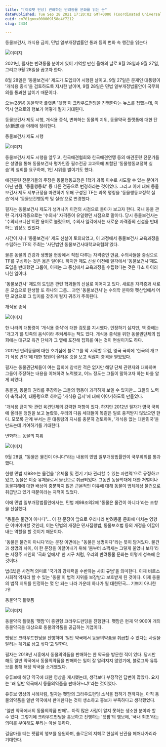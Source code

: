 ```yaml
---
title: "[야호펫 단상] 변화하는 반려동물 문화를 읽는 눈"
datePublished: Tue Sep 28 2021 17:20:02 GMT+0000 (Coordinated Universal Time)
cuid: cm701goxx000009l58e4f7212
slug: 2434

---
```



동물보건사, 개식용 금지, 민법 일부개정법률안 통과 등의 변화 속 행간을 읽는다

![이미지](https://cdn.hashnode.com/res/hashnode/image/upload/v1739251534839/e7a7d627-2483-431d-b0fd-70dc52d801d5.jpeg)

2021년, 필자는 반려동물 분야에 있어 기억할 만한 올해의 날로 8월 28일과 9월 27일, 그리고 9월 28일을 꼽고자 한다.

8월 28일은 '동물보건사' 제도가 도입되어 시행된 날이고, 9월 27일은 문재인 대통령이 '개식용 종식'을 검토하도록 지시한 날이며, 9월 28일은 민법 일부개정법률안이 국무회의를 통과한 날이기 때문이다.

오늘(28일) 동물약국 플랫폼 '펫팜'이 크라우드펀딩을 진행한다는 뉴스를 접했는데, 이 역시 앞으로의 행보가 어떻게 될지 기대된다.

동물보건사 제도 시행, 개식용 종식, 변화하는 동물의 지위, 동물약국 플랫폼에 대한 단상(斷想)을 아래에 정리한다.

동물보건사 제도 시행

![이미지](https://cdn.hashnode.com/res/hashnode/image/upload/v1739251536344/768f8237-d863-4487-b8d6-6832c88069e9.jpeg)

동물보건사 제도 시행을 앞두고, 한국애견협회와 한국애견연맹 등의 애견훈련 전문가들은 성명을 통해 동물보건사 평가인증 필수전공 교과목에 포함된 '동물행동교정학 실습'의 철회를 요구하며, 1인 시위를 벌이기도 했다.

애견훈련 전문가들의 주장은 동물행동교정은 1학기 과목 이수로 시도할 수 있는 분야가 아닌 만큼, '동물행동학' 등 다른 전공으로 변경하라는 것이었다. 그리고 이에 대해 동물보건사 제도 세부규정을 마련하기 위해 구성된 TF는 과목 명칭을 '동물행동교정학 실습'에서 '동물보건행동학 및 실습'으로 변경했다.

필자는 동물보건사 제도가 생겨나기 이전의 시점으로 돌아가 보고자 한다. 국내 동물 관련 국가자격증으로는 '수의사' 자격증이 유일했던 시점으로 말이다. 당시 동물보건사는 '수의테크니션'이란 용어로 불렸으며, 수의사 일각에서는 새로운 자격증의 신설을 반대하는 입장도 있었다.

시간이 지나 '동물보건사' 제도 신설이 토의되었고, 이 과정에서 동물보건사 교육과정을 수립하는 TF의 주최는 '사단법인 동물보건사대학교육협회'였다.

물론 동물의 건강과 생명을 현장에서 직접 다루는 자격증인 만큼, 수의사들을 중심으로 TF를 구성하는 것은 옳은 일이다. 하지만 제도 신설 이전에 일각에서 '동물보건사'제도 도입을 반대했던 그룹이, 이제는 그 중심에서 교육과정을 수립했다는 것은 다소 아이러니한 일이다.

'동물보건사' 제도의 도입은 관련 학과들의 신설로 이어지고 있다. 새로운 자격증과 새로운 모습으로 탄생할 또 하나의 그룹... 과연 '동물보건사'는 수의학 분야와 펫산업에서 어떤 모양으로 그 입지를 갖추게 될지 귀추가 주목된다.

개식용 종식

![이미지](https://cdn.hashnode.com/res/hashnode/image/upload/v1739251538453/637bff82-0fb9-4193-a356-c956f83b304d.jpeg)

한 나라의 대통령이 '개식용 종식'에 대한 검토를 지시했다. 인정하기 싫지만, 책 중에는 '개고기'를 민족의 음식이라 추켜세우는 책도 있다. 개식용 종식을 위한 동물권단체의 집회에는 대규모 육견 단체가 그 옆에 포진해 집회를 여는 것이 현실이기도 하다.

2012년 반려동물에 대한 호기심에 블로그를 막 시작할 무렵, 영국 국회에 '한국의 개고기 식용 반대'에 대한 청원이 올라온 것을 보고 적잖이 충격을 받았었다.

필자는 동물권단체들이 여는 집회에 참석한 적은 없지만 해당 단체 관련자와 대화하며 그들이 주장하는 내용을 이해하려 노력했고, 어느 정도는 그들이 말하고자 하는 바를 알게 되었다.

동물권, 동물의 권리를 주장하는 그들의 행동이 과격하게 보일 수 있지만... 그들의 노력이 축적되어, 대통령으로 하여금 '개식용 금지'에 대해 이야기하도록 만들었다.

'개식용 금지'와 관련 육견단체의 강력한 저항이 있다. 하지만 2012년 필자가 영국 국회에 올라온 청원을 보고 놀랐듯, 우리의 다음 세대들이 똑같은 일로 충격받지 않았으면 한다. 모쪼록 관계 부서는 문 대통령의 지시를 충분히 검토하여, '개식용 없는 대한민국'을 만드는데 기여하기를 기대한다.

변화하는 동물의 지위

![이미지](https://cdn.hashnode.com/res/hashnode/image/upload/v1739251540758/38e76542-3a66-41df-a5e6-f4a846e00928.jpeg)

9월 28일, "동물은 물건이 아니다"라는 내용의 민법 일부개정법률안이 국무회의를 통과했다.

현행 민법 제98조는 물건을 '유체물 및 전기 기타 관리할 수 있는 자연력'으로 규정하고 있고, 동물은 이중 유체물로서 물건으로 취급되었다. 그동안 동물학대에 대한 처벌이나 동물피해에 대한 배상이 충분하지 않은 근본적인 이유에 대해 동물이 법체계상 물건으로 취급받고 있기 때문이라는 지적이 있었다.

이에 민법 일부개정법률안에서는, 민법 제98조의2에 '동물은 물건이 아니다'라는 조항을 신설했다.

"동물은 물건이 아니다"... 이 한 문장이 앞으로 우리나라 반려동물 문화에 미치는 영향은 어마어마할 것인데, 이는 민법의 개정은 민사집행법, 동물보호법 등의 개정을 이끌어내는 역할을 할 것이기 때문이다.

'동물은 물건이 아니다'라는 문장 이면에는 "동물은 생명이다"라는 뜻이 담겨있다. 물건과 생명의 차이, 이 한 문장을 이끌어내기 위해 '봄부터 소쩍새는 그렇게 울었나 보다'라는 서정주 시인의 '국화 옆에서' 한 시구 처럼, 우리의 반려동물 문화는 이렇게 성숙해 온 것이다.

법(法)은 사전적 의미로 '국가의 강제력을 수반하는 사회 규범'을 의미한다. 이제 비로소 사회적 약자라 할 수 있는 '동물'이 법적 지위를 보장받고 보호받게 된 것이다. 이제 동물의 법적 지위를 인정하는 몇 안 되는 나라 가운데 하나가 될 대한민국... 기쁘지 아니한가!

동물약국 플랫폼

![이미지](https://cdn.hashnode.com/res/hashnode/image/upload/v1739251542885/d06e79ce-a803-4ae0-b3b2-a832c9cf74f3.jpeg)

동물약국 플랫폼 '펫팜'이 증권형 크라우드펀딩을 진행한다. 펫팜은 현재 약 900여 개의 동물약국을 대상으로 동물의약품을 공급하는 기업이다.

펫팜은 크라우드펀딩을 진행하며 '일반 약국에서 동물의약품을 취급할 수 있다는 사실을 알리는 계기로 삼고 싶다'고 말한다.

필자는 2018년 시흥에서 동물의약품을 판매하는 한 약국을 방문한 적이 있다. 당시만 해도 일반 약국에서 동물의약품을 판매하는 일이 잘 알려지지 않았기에, 블로그와 유튜브를 통해 해당 약국을 소개했었다.

유튜브에 해당 약국에 대한 영상을 게시했는데, 생각보다 부정적인 답변이 많았다. 요지는 '왜 일반 약국에서 동물의약품을 판매하느냐!'라는 것이었다.

유튜브 영상의 사례처럼, 필자는 펫팜의 크라우드펀딩 소식을 접하기 전까지는, 아직 동물의약품을 일반 약국에서 판매한다는 것이 생소하고 홍보가 부족하다고 생각했었다.

'일반 약국에서의 동물의약품 판매'... 아직 많은 사람이 알지 못하는 생소한 분야라 할 수 있다. 그렇기에 크라우드펀딩을 홍보하고 진행하는 '펫팜'의 행보에, '국내 최초'라는 의미를 부여해도 무리는 아닐 듯하다.

걸음마를 떼는 펫팜의 행보를 응원하며, 솔로몬의 지혜로 현실의 난관을 헤쳐나가리라 기대한다.